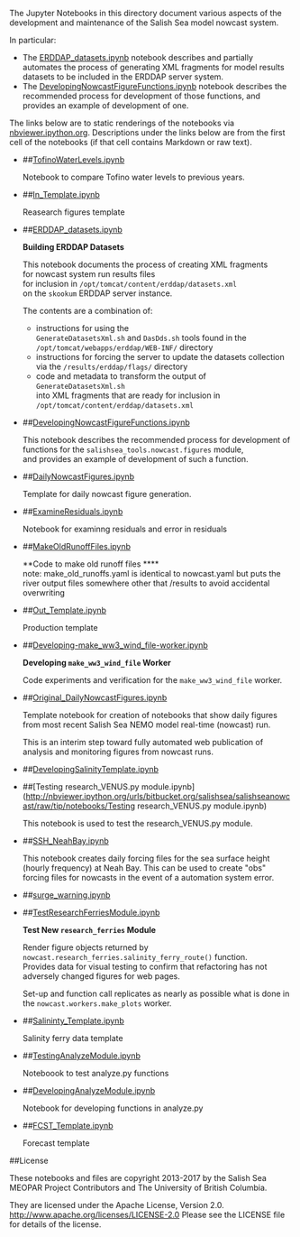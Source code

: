 The Jupyter Notebooks in this directory document
various aspects of the development and maintenance of the Salish Sea
model nowcast system.

In particular:

* The [ERDDAP_datasets.ipynb](http://nbviewer.ipython.org/urls/bitbucket.org/salishsea/tools/raw/tip/SalishSeaNowcast/notebooks/ERDDAP_datasets.ipynb)
  notebook describes and partially automates the process of generating
  XML fragments for model results datasets to be included in the ERDDAP
  server system.
* The
[DevelopingNowcastFigureFunctions.ipynb](http://nbviewer.ipython.org/urls/bitbucket.org/salishsea/tools/raw/tip/SalishSeaNowcast/notebooks/DevelopingNowcastFigureFunctions.ipynb)
  notebook describes the recommended process for development of those functions,
  and provides an example of development of one.


The links below are to static renderings of the notebooks via
[nbviewer.ipython.org](http://nbviewer.ipython.org/).
Descriptions under the links below are from the first cell of the notebooks
(if that cell contains Markdown or raw text).

* ##[TofinoWaterLevels.ipynb](http://nbviewer.ipython.org/urls/bitbucket.org/salishsea/salishseanowcast/raw/tip/notebooks/TofinoWaterLevels.ipynb)  
    
    Notebook to compare Tofino water levels to previous years.  

* ##[In_Template.ipynb](http://nbviewer.ipython.org/urls/bitbucket.org/salishsea/salishseanowcast/raw/tip/notebooks/In_Template.ipynb)  
    
    Reasearch figures template  

* ##[ERDDAP_datasets.ipynb](http://nbviewer.ipython.org/urls/bitbucket.org/salishsea/salishseanowcast/raw/tip/notebooks/ERDDAP_datasets.ipynb)  
    
    **Building ERDDAP Datasets**  
      
    This notebook documents the process of creating XML fragments  
    for nowcast system run results files  
    for inclusion in `/opt/tomcat/content/erddap/datasets.xml`  
    on the `skookum` ERDDAP server instance.  
      
    The contents are a combination of:  
      
    * instructions for using the  
    `GenerateDatasetsXml.sh` and `DasDds.sh` tools found in the  
    `/opt/tomcat/webapps/erddap/WEB-INF/` directory  
    * instructions for forcing the server to update the datasets collection  
    via the `/results/erddap/flags/` directory  
    * code and metadata to transform the output of `GenerateDatasetsXml.sh`  
    into XML fragments that are ready for inclusion in `/opt/tomcat/content/erddap/datasets.xml`  

* ##[DevelopingNowcastFigureFunctions.ipynb](http://nbviewer.ipython.org/urls/bitbucket.org/salishsea/salishseanowcast/raw/tip/notebooks/DevelopingNowcastFigureFunctions.ipynb)  
    
    This notebook describes the recommended process for development of  
    functions for the `salishsea_tools.nowcast.figures` module,  
    and provides an example of development of such a function.  

* ##[DailyNowcastFigures.ipynb](http://nbviewer.ipython.org/urls/bitbucket.org/salishsea/salishseanowcast/raw/tip/notebooks/DailyNowcastFigures.ipynb)  
    
    Template for daily nowcast figure generation.  

* ##[ExamineResiduals.ipynb](http://nbviewer.ipython.org/urls/bitbucket.org/salishsea/salishseanowcast/raw/tip/notebooks/ExamineResiduals.ipynb)  
    
    Notebook for examinng residuals and error in residuals  

* ##[MakeOldRunoffFiles.ipynb](http://nbviewer.ipython.org/urls/bitbucket.org/salishsea/salishseanowcast/raw/tip/notebooks/MakeOldRunoffFiles.ipynb)  
    
    **Code to make old runoff files ****  
    note: make_old_runoffs.yaml is identical to nowcast.yaml but puts the river output files somewhere other that /results to avoid accidental overwriting  

* ##[Out_Template.ipynb](http://nbviewer.ipython.org/urls/bitbucket.org/salishsea/salishseanowcast/raw/tip/notebooks/Out_Template.ipynb)  
    
    Production template  

* ##[Developing-make_ww3_wind_file-worker.ipynb](http://nbviewer.ipython.org/urls/bitbucket.org/salishsea/salishseanowcast/raw/tip/notebooks/Developing-make_ww3_wind_file-worker.ipynb)  
    
    **Developing `make_ww3_wind_file` Worker**  
      
    Code experiments and verification for the `make_ww3_wind_file` worker.  

* ##[Original_DailyNowcastFigures.ipynb](http://nbviewer.ipython.org/urls/bitbucket.org/salishsea/salishseanowcast/raw/tip/notebooks/Original_DailyNowcastFigures.ipynb)  
    
    Template notebook for creation of notebooks that show daily figures  
    from most recent Salish Sea NEMO model real-time (nowcast) run.  
      
    This is an interim step toward fully automated web publication of  
    analysis and monitoring figures from nowcast runs.  

* ##[DevelopingSalinityTemplate.ipynb](http://nbviewer.ipython.org/urls/bitbucket.org/salishsea/salishseanowcast/raw/tip/notebooks/DevelopingSalinityTemplate.ipynb)  
    
* ##[Testing research_VENUS.py module.ipynb](http://nbviewer.ipython.org/urls/bitbucket.org/salishsea/salishseanowcast/raw/tip/notebooks/Testing research_VENUS.py module.ipynb)  
    
    This notebook is used to test the research_VENUS.py module.  

* ##[SSH_NeahBay.ipynb](http://nbviewer.ipython.org/urls/bitbucket.org/salishsea/salishseanowcast/raw/tip/notebooks/SSH_NeahBay.ipynb)  
    
    This notebook creates daily forcing files for the sea surface height (hourly frequency) at Neah Bay. This can be used to create "obs" forcing files for nowcasts in the event of a automation system error.  

* ##[surge_warning.ipynb](http://nbviewer.ipython.org/urls/bitbucket.org/salishsea/salishseanowcast/raw/tip/notebooks/surge_warning.ipynb)  
    
* ##[TestResearchFerriesModule.ipynb](http://nbviewer.ipython.org/urls/bitbucket.org/salishsea/salishseanowcast/raw/tip/notebooks/TestResearchFerriesModule.ipynb)  
    
    **Test New `research_ferries` Module**  
      
    Render figure objects returned by `nowcast.research_ferries.salinity_ferry_route()` function.  
    Provides data for visual testing to confirm that refactoring has not adversely changed figures for web pages.  
      
    Set-up and function call replicates as nearly as possible what is done in the `nowcast.workers.make_plots` worker.  

* ##[Salininty_Template.ipynb](http://nbviewer.ipython.org/urls/bitbucket.org/salishsea/salishseanowcast/raw/tip/notebooks/Salininty_Template.ipynb)  
    
    Salinity ferry data template  

* ##[TestingAnalyzeModule.ipynb](http://nbviewer.ipython.org/urls/bitbucket.org/salishsea/salishseanowcast/raw/tip/notebooks/TestingAnalyzeModule.ipynb)  
    
    Noteboook to test analyze.py functions  

* ##[DevelopingAnalyzeModule.ipynb](http://nbviewer.ipython.org/urls/bitbucket.org/salishsea/salishseanowcast/raw/tip/notebooks/DevelopingAnalyzeModule.ipynb)  
    
    Notebook for developing functions in analyze.py  

* ##[FCST_Template.ipynb](http://nbviewer.ipython.org/urls/bitbucket.org/salishsea/salishseanowcast/raw/tip/notebooks/FCST_Template.ipynb)  
    
    Forecast template  


##License

These notebooks and files are copyright 2013-2017
by the Salish Sea MEOPAR Project Contributors
and The University of British Columbia.

They are licensed under the Apache License, Version 2.0.
http://www.apache.org/licenses/LICENSE-2.0
Please see the LICENSE file for details of the license.
